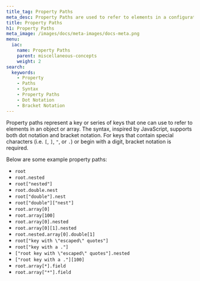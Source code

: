 ```yaml
---
title_tag: Property Paths
meta_desc: Property Paths are used to refer to elements in a configuration object.
title: Property Paths
h1: Property Paths
meta_image: /images/docs/meta-images/docs-meta.png
menu:
  iac:
    name: Property Paths
    parent: miscellaneous-concepts
    weight: 2
search:
  keywords:
    - Property
    - Paths
    - Syntax
    - Property Paths
    - Dot Notation
    - Bracket Notation
---
```


Property paths represent a key or series of keys that one can use to refer to elements in an object or array.
The syntax, inspired by JavaScript, supports both dot notation and bracket notation.
For keys that contain special characters (i.e. `[`, `]`, `"`, or `.`) or begin with a digit,
bracket notation is required.

Below are some example property paths:

- `root`
- `root.nested`
- `root["nested"]`
- `root.double.nest`
- `root["double"].nest`
- `root["double"]["nest"]`
- `root.array[0]`
- `root.array[100]`
- `root.array[0].nested`
- `root.array[0][1].nested`
- `root.nested.array[0].double[1]`
- `root["key with \"escaped\" quotes"]`
- `root["key with a ."]`
- `["root key with \"escaped\" quotes"].nested`
- `["root key with a ."][100]`
- `root.array[*].field`
- `root.array["*"].field`
